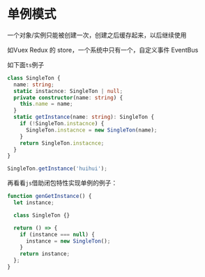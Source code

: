 # 单例模式

一个对象/实例只能被创建一次，创建之后缓存起来，以后继续使用

如Vuex Redux 的 store，一个系统中只有一个，自定义事件 EventBus

如下面`ts`例子

```ts
class SingleTon {
  name: string;
  static instacnce: SingleTon | null;
  private constructor(name: string) {
    this.name = name;
  }
  static getInstance(name: string): SingleTon {
    if (!SingleTon.instacnce) {
      SingleTon.instacnce = new SingleTon(name);
    }
    return SingleTon.instacnce;
  }
}

SingleTon.getInstance('huihui');

```

再看看`js`借助闭包特性实现单例的例子：

```js
function genGetInstance() {
  let instance;

  class SingleTon {}

  return () => {
    if (instance === null) {
      instance = new SingleTon();
    }
    return instance;
  };
}

```

